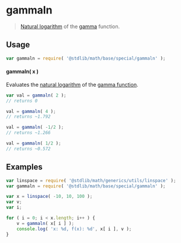 gammaln
===
> [Natural logarithm][ln] of the [gamma][gamma-function] function.


<!-- <usage> -->
## Usage

``` javascript
var gammaln = require( '@stdlib/math/base/special/gammaln' );
```


#### gammaln( x )

Evaluates the [natural logarithm][ln] of the [gamma function][gamma-function].

``` javascript
var val = gammaln( 2 );
// returns 0

val = gammaln( 4 );
// returns ~1.792

val = gammaln( -1/2 );
// returns ~1.266

val = gammaln( 1/2 );
// returns ~0.572
```
<!-- </usage> -->

<!-- <examples> -->
## Examples

``` javascript
var linspace = require( '@stdlib/math/generics/utils/linspace' );
var gammaln = require( '@stdlib/math/base/special/gammaln' );

var x = linspace( -10, 10, 100 );
var v;
var i;

for ( i = 0; i < x.length; i++ ) {
	v = gammaln( x[ i ] );
	console.log( 'x: %d, f(x): %d', x[ i ], v );
}
```
<!-- </examples> -->

<!-- <links> -->
[gamma-function]: https://github.com/math-io/gamma
[ln]: https://github.com/math-io/ln
<!-- </links> -->
